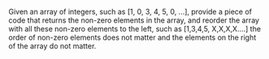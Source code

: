 Given an array of integers, such as [1, 0, 3, 4, 5, 0, ...],
provide a piece of code that returns the non-zero elements in the array, and reorder
the array with all these non-zero elements to the left, such as [1,3,4,5, X,X,X,X....]
the order of non-zero elements does not matter and the elements on the right of the array do not matter.